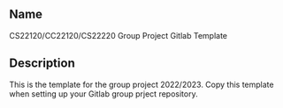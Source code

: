 ## Name
CS22120/CC22120/CS22220 Group Project Gitlab Template

## Description
This is the template for the group project 2022/2023. Copy this template when setting up your Gitlab group prject repository.
